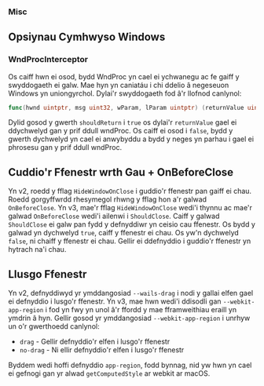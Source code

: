 ### Misc

## Opsiynau Cymhwyso Windows

### WndProcInterceptor

Os caiff hwn ei osod, bydd WndProc yn cael ei ychwanegu ac fe gaiff y
swyddogaeth ei galw. Mae hyn yn caniatáu i chi ddelio â negeseuon Windows yn
uniongyrchol. Dylai'r swyddogaeth fod â'r llofnod canlynol:

```go
func(hwnd uintptr, msg uint32, wParam, lParam uintptr) (returnValue uintptr, shouldReturn)
```

Dylid gosod y gwerth `shouldReturn` i `true` os dylai'r `returnValue` gael ei
ddychwelyd gan y prif ddull wndProc. Os caiff ei osod i `false`, bydd y gwerth
dychwelyd yn cael ei anwybyddu a bydd y neges yn parhau i gael ei phrosesu gan y
prif ddull wndProc.

## Cuddio'r Ffenestr wrth Gau + OnBeforeClose

Yn v2, roedd y fflag `HideWindowOnClose` i guddio'r ffenestr pan gaiff ei chau.
Roedd gorgyffwrdd rhesymegol rhwng y fflag hon a'r galwad `OnBeforeClose`. Yn
v3, mae'r fflag `HideWindowOnClose` wedi'i thynnu ac mae'r galwad
`OnBeforeClose` wedi'i ailenwi i `ShouldClose`. Caiff y galwad `ShouldClose` ei
galw pan fydd y defnyddiwr yn ceisio cau ffenestr. Os bydd y galwad yn dychwelyd
`true`, caiff y ffenestr ei chau. Os yw'n dychwelyd `false`, ni chaiff y
ffenestr ei chau. Gellir ei ddefnyddio i guddio'r ffenestr yn hytrach na'i chau.

## Llusgo Ffenestr

Yn v2, defnyddiwyd yr ymddangosiad `--wails-drag` i nodi y gallai elfen gael ei
defnyddio i lusgo'r ffenestr. Yn v3, mae hwn wedi'i ddisodli gan
`--webkit-app-region` i fod yn fwy yn unol â'r ffordd y mae fframweithiau eraill
yn ymdrin â hyn. Gellir gosod yr ymddangosiad `--webkit-app-region` i unrhyw un
o'r gwerthoedd canlynol:

- `drag` - Gellir defnyddio'r elfen i lusgo'r ffenestr
- `no-drag` - Ni ellir defnyddio'r elfen i lusgo'r ffenestr

Byddem wedi hoffi defnyddio `app-region`, fodd bynnag, nid yw hwn yn cael ei
gefnogi gan yr alwad `getComputedStyle` ar webkit ar macOS.
